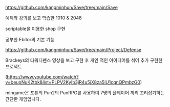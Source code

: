 https://github.com/kangminhun/Save/tree/main/Save

예제와 강의를 보고 학습한 1010 & 2048

scriptable을 이용한 shop 구현

공부한 Ebitor의 기본 기능

https://github.com/kangminhun/Save/tree/main/Project/Defense

Brackeys의 타워디펜스 영상을 보고 구현 후 개인 적인 아이디어를 섞어 추가 구현한 프로잭트

(https://www.youtube.com/watch?v=beuoNuK2tbk&list=PLPV2KyIb3jR4u5jX8za5iU1cqnQPmbzG0)

mingame은 포톤의 Pun2의 PunRPG를 사용하여 7명의 플레이어 끼리 꼬리잡기하는 간단한 게임입니다. 
